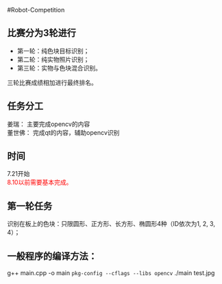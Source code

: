 #Robot-Competition

## 比赛分为3轮进行
 -	第一轮：纯色块目标识别；
 -	第二轮：纯实物照片识别；
 -	第三轮：实物与色块混合识别。
 
三轮比赛成绩相加进行最终排名。

## 任务分工
 姜瑞： 主要完成opencv的内容  
 董世佛： 完成qt的内容，辅助opencv识别

## 时间
7.21开始  
<font color=red>8.10以前需要基本完成。</font>

## 第一轮任务
识别在板上的色块：只限圆形、正方形、长方形、椭圆形4种（ID依次为1, 2, 3, 4）；


## 一般程序的编译方法：
g++ main.cpp -o main `pkg-config --cflags --libs opencv`
./main test.jpg


